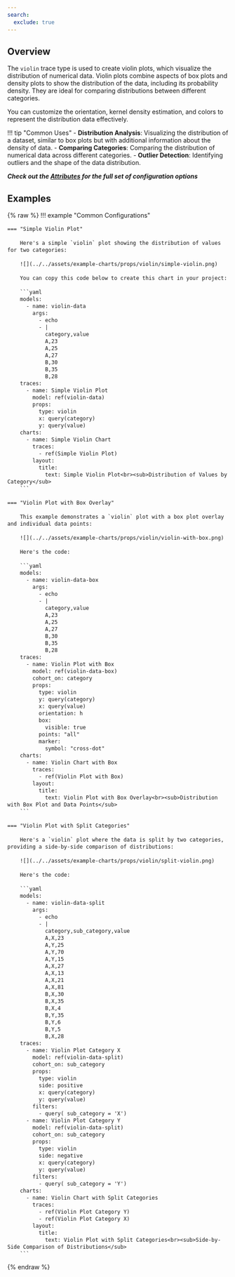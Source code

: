 ```yaml
---
search:
  exclude: true
---
```

<!--start-->
## Overview

The `violin` trace type is used to create violin plots, which visualize the distribution of numerical data. Violin plots combine aspects of box plots and density plots to show the distribution of the data, including its probability density. They are ideal for comparing distributions between different categories.

You can customize the orientation, kernel density estimation, and colors to represent the distribution data effectively.

!!! tip "Common Uses"
    - **Distribution Analysis**: Visualizing the distribution of a dataset, similar to box plots but with additional information about the density of data.
    - **Comparing Categories**: Comparing the distribution of numerical data across different categories.
    - **Outlier Detection**: Identifying outliers and the shape of the data distribution.

_**Check out the [Attributes](../configuration/Trace/Props/Violin/#attributes) for the full set of configuration options**_

## Examples

{% raw %}
!!! example "Common Configurations"

    === "Simple Violin Plot"

        Here's a simple `violin` plot showing the distribution of values for two categories:

        ![](../../assets/example-charts/props/violin/simple-violin.png)

        You can copy this code below to create this chart in your project:

        ```yaml
        models:
          - name: violin-data
            args:
              - echo
              - |
                category,value
                A,23
                A,25
                A,27
                B,30
                B,35
                B,28
        traces:
          - name: Simple Violin Plot
            model: ref(violin-data)
            props:
              type: violin
              x: query(category)
              y: query(value)
        charts:
          - name: Simple Violin Chart
            traces:
              - ref(Simple Violin Plot)
            layout:
              title:
                text: Simple Violin Plot<br><sub>Distribution of Values by Category</sub>
        ```

    === "Violin Plot with Box Overlay"

        This example demonstrates a `violin` plot with a box plot overlay and individual data points:

        ![](../../assets/example-charts/props/violin/violin-with-box.png)

        Here's the code:

        ```yaml
        models:
          - name: violin-data-box
            args:
              - echo
              - |
                category,value
                A,23
                A,25
                A,27
                B,30
                B,35
                B,28
        traces:
          - name: Violin Plot with Box
            model: ref(violin-data-box)
            cohort_on: category
            props:
              type: violin
              y: query(category)
              x: query(value)
              orientation: h
              box: 
                visible: true
              points: "all"
              marker:
                symbol: "cross-dot"
        charts:
          - name: Violin Chart with Box
            traces:
              - ref(Violin Plot with Box)
            layout:
              title:
                text: Violin Plot with Box Overlay<br><sub>Distribution with Box Plot and Data Points</sub>
        ```

    === "Violin Plot with Split Categories"

        Here's a `violin` plot where the data is split by two categories, providing a side-by-side comparison of distributions:

        ![](../../assets/example-charts/props/violin/split-violin.png)

        Here's the code:

        ```yaml
        models:
          - name: violin-data-split
            args:
              - echo
              - |
                category,sub_category,value
                A,X,23
                A,Y,25
                A,Y,70
                A,Y,15
                A,X,27
                A,X,13
                A,X,21
                A,X,81
                B,X,30
                B,X,35
                B,X,4
                B,Y,35
                B,Y,6
                B,Y,5
                B,X,28
        traces:
          - name: Violin Plot Category X
            model: ref(violin-data-split)
            cohort_on: sub_category
            props:
              type: violin
              side: positive
              x: query(category)
              y: query(value)
            filters: 
              - query( sub_category = 'X')
          - name: Violin Plot Category Y
            model: ref(violin-data-split)
            cohort_on: sub_category
            props:
              type: violin
              side: negative
              x: query(category)
              y: query(value)
            filters: 
              - query( sub_category = 'Y')
        charts:
          - name: Violin Chart with Split Categories
            traces:
              - ref(Violin Plot Category Y)
              - ref(Violin Plot Category X)
            layout:
              title:
                text: Violin Plot with Split Categories<br><sub>Side-by-Side Comparison of Distributions</sub>
        ```

{% endraw %}
<!--end-->